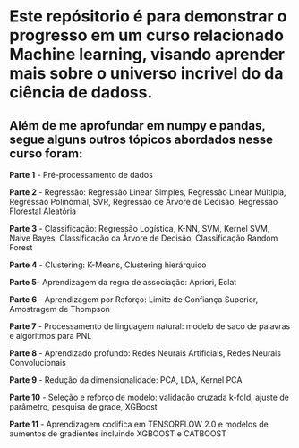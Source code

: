 # Este repósitorio é para demonstrar o progresso em um curso relacionado Machine learning, visando aprender mais sobre o universo incrivel do da ciência de dadoss. 

## Além de me aprofundar em numpy e pandas, segue alguns outros tópicos abordados nesse curso foram:


**Parte 1** - Pré-processamento de dados

**Parte 2** - Regressão: Regressão Linear Simples, Regressão Linear Múltipla, Regressão Polinomial, SVR, Regressão de Árvore de Decisão, Regressão Florestal Aleatória

**Parte 3** - Classificação: Regressão Logística, K-NN, SVM, Kernel SVM, Naive Bayes, Classificação da Árvore de Decisão, Classificação Random Forest

**Parte 4** - Clustering: K-Means, Clustering hierárquico

**Parte 5**- Aprendizagem da regra de associação: Apriori, Eclat

**Parte 6** - Aprendizagem por Reforço: Limite de Confiança Superior, Amostragem de Thompson

**Parte 7** - Processamento de linguagem natural: modelo de saco de palavras e algoritmos para PNL

**Parte 8** - Aprendizado profundo: Redes Neurais Artificiais, Redes Neurais Convolucionais

**Parte 9** - Redução da dimensionalidade: PCA, LDA, Kernel PCA

**Parte 10** - Seleção e reforço de modelo: validação cruzada k-fold, ajuste de parâmetro, pesquisa de grade, XGBoost

**Parte 11** - Aprendizagem codifica em TENSORFLOW 2.0 e modelos de aumentos de gradientes incluindo XGBOOST e CATBOOST
